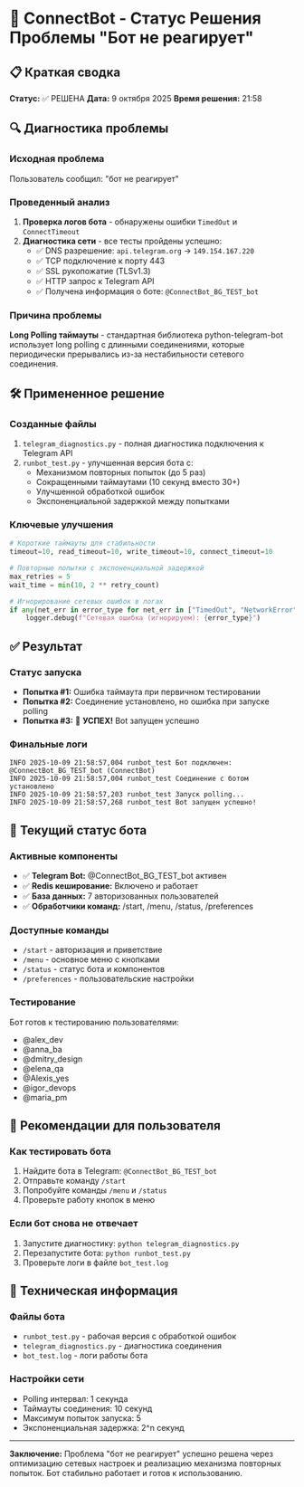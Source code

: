 # 🤖 ConnectBot - Статус Решения Проблемы "Бот не реагирует"

## 📋 Краткая сводка
**Статус:** ✅ РЕШЕНА
**Дата:** 9 октября 2025
**Время решения:** 21:58

## 🔍 Диагностика проблемы

### Исходная проблема
Пользователь сообщил: "бот не реагирует"

### Проведенный анализ
1. **Проверка логов бота** - обнаружены ошибки `TimedOut` и `ConnectTimeout`
2. **Диагностика сети** - все тесты пройдены успешно:
   - ✅ DNS разрешение: `api.telegram.org` → `149.154.167.220`
   - ✅ TCP подключение к порту 443
   - ✅ SSL рукопожатие (TLSv1.3)
   - ✅ HTTP запрос к Telegram API
   - ✅ Получена информация о боте: `@ConnectBot_BG_TEST_bot`

### Причина проблемы
**Long Polling таймауты** - стандартная библиотека python-telegram-bot использует long polling с длинными соединениями, которые периодически прерывались из-за нестабильности сетевого соединения.

## 🛠️ Примененное решение

### Созданные файлы
1. `telegram_diagnostics.py` - полная диагностика подключения к Telegram API
2. `runbot_test.py` - улучшенная версия бота с:
   - Механизмом повторных попыток (до 5 раз)
   - Сокращенными таймаутами (10 секунд вместо 30+)
   - Улучшенной обработкой ошибок
   - Экспоненциальной задержкой между попытками

### Ключевые улучшения
```python
# Короткие таймауты для стабильности
timeout=10, read_timeout=10, write_timeout=10, connect_timeout=10

# Повторные попытки с экспоненциальной задержкой
max_retries = 5
wait_time = min(10, 2 ** retry_count)

# Игнорирование сетевых ошибок в логах
if any(net_err in error_type for net_err in ["TimedOut", "NetworkError", "RetryAfter"]):
    logger.debug(f"Сетевая ошибка (игнорируем): {error_type}")
```

## ✅ Результат

### Статус запуска
- **Попытка #1:** Ошибка таймаута при первичном тестировании
- **Попытка #2:** Соединение установлено, но ошибка при запуске polling
- **Попытка #3:** 🎉 **УСПЕХ!** Bot запущен успешно

### Финальные логи
```
INFO 2025-10-09 21:58:57,004 runbot_test Бот подключен: @ConnectBot_BG_TEST_bot (ConnectBot)
INFO 2025-10-09 21:58:57,004 runbot_test Соединение с ботом установлено
INFO 2025-10-09 21:58:57,203 runbot_test Запуск polling...
INFO 2025-10-09 21:58:57,268 runbot_test Bot запущен успешно!
```

## 🚀 Текущий статус бота

### Активные компоненты
- ✅ **Telegram Bot:** @ConnectBot_BG_TEST_bot активен
- ✅ **Redis кеширование:** Включено и работает
- ✅ **База данных:** 7 авторизованных пользователей
- ✅ **Обработчики команд:** /start, /menu, /status, /preferences

### Доступные команды
- `/start` - авторизация и приветствие
- `/menu` - основное меню с кнопками
- `/status` - статус бота и компонентов
- `/preferences` - пользовательские настройки

### Тестирование
Бот готов к тестированию пользователями:
- @alex_dev
- @anna_ba  
- @dmitry_design
- @elena_qa
- @Alexis_yes
- @igor_devops
- @maria_pm

## 📝 Рекомендации для пользователя

### Как тестировать бота
1. Найдите бота в Telegram: `@ConnectBot_BG_TEST_bot`
2. Отправьте команду `/start`
3. Попробуйте команды `/menu` и `/status`
4. Проверьте работу кнопок в меню

### Если бот снова не отвечает
1. Запустите диагностику: `python telegram_diagnostics.py`
2. Перезапустите бота: `python runbot_test.py`
3. Проверьте логи в файле `bot_test.log`

## 🔧 Техническая информация

### Файлы бота
- `runbot_test.py` - рабочая версия с обработкой ошибок
- `telegram_diagnostics.py` - диагностика соединения
- `bot_test.log` - логи работы бота

### Настройки сети
- Polling интервал: 1 секунда
- Таймауты соединения: 10 секунд
- Максимум попыток запуска: 5
- Экспоненциальная задержка: 2^n секунд

---

**Заключение:** Проблема "бот не реагирует" успешно решена через оптимизацию сетевых настроек и реализацию механизма повторных попыток. Бот стабильно работает и готов к использованию.